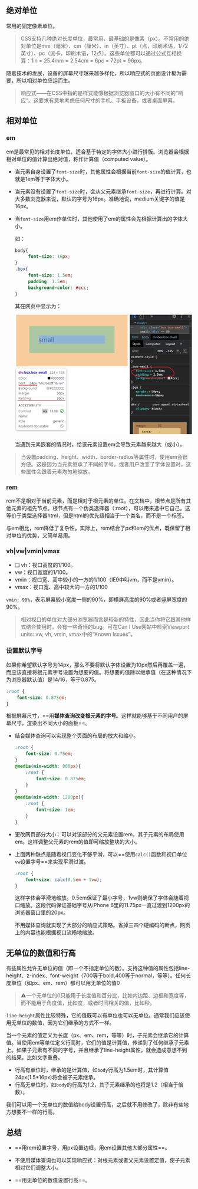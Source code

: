 ## 绝对单位

常用的固定像素单位。

> CSS支持几种绝对长度单位，最常用、最基础的是像素（px）。不常用的绝对单位是mm（毫米）、cm（厘米）、in（英寸）、pt（点，印刷术语，1/72英寸）、pc（派卡，印刷术语，12点）。这些单位都可以通过公式互相换算：1in = 25.4mm = 2.54cm = 6pc = 72pt = 96px。



随着技术的发展，设备的屏幕尺寸越来越多样化，所以响应式的页面设计极为需要，所以相对单位应运而生。

> 响应式——在CSS中指的是样式能够根据浏览器窗口的大小有不同的“响应”。这要求有意地考虑任何尺寸的手机、平板设备，或者桌面屏幕。

## 相对单位

### em

em是最常见的相对长度单位，适合基于特定的字体大小进行排版。浏览器会根据相对单位的值计算出绝对值，称作计算值（computed value）。

- 当元素自身设置了`font-size`时，其他属性会根据当前`font-size`的值计算，也就是1em等于字体大小。

- 当元素没有设置了`font-size`时，会从父元素继承`font-size`，再进行计算。对大多数浏览器来说，默认的字号为16px。准确地说，medium关键字的值是16px。

- 当`font-size`用em作单位时，其他使用了em的属性会先根据计算出的字体大小。

  如：

  ```css
  body{
       font-size: 16px;
  }
  .box{
       font-size: 1.5em;
       padding: 1.5em;
       background-color: #ccc;
  }
  ```

  其在网页中显示为：

  ![先计算em字体大小](images/em-fontsize.png)
  
  当遇到元素嵌套的情况时，给该元素设置em会导致元素越来越大（或小）。

> 当设置padding、height、width、border-radius等属性时，使用em会很方便。这是因为当元素继承了不同的字号，或者用户改变了字体设置时，这些属性会跟着元素均匀地缩放。

### rem

rem不是相对于当前元素，而是相对于根元素的单位。在文档中，根节点是所有其他元素的祖先节点。根节点有一个伪类选择器（:root），可以用来选中它自己。这等价于类型选择器html，但是html的优先级相当于一个类名，而不是一个标签。

与em相比，rem降低了复杂性。实际上，rem结合了px和em的优点，既保留了相对单位的优势，又简单易用。

### vh|vw|vmin|vmax

- ❑ vh：视口高度的1/100。
-  vw：视口宽度的1/100。
-  vmin：视口宽、高中较小的一方的1/100（IE9中叫vm，而不是vmin）。
-  vmax：视口宽、高中较大的一方的1/100

`vmin: 90%`，表示屏幕较小宽度一侧的90%，即横屏高度的90%或者竖屏宽度的90%。

> 相对视口的单位对大部分浏览器而言是较新的特性，因此当你将它跟其他样式结合使用时，会有一些奇怪的bug。可在Can I Use网站中检索Viewport units: vw, vh, vmin, vmax中的“Known Issues”。

### 设置默认字号

如果你希望默认字号为14px，那么不要将默认字体设置为10px然后再覆盖一遍，而应该直接将根元素字号设置为想要的值。将想要的值除以继承值（在这种情况下为浏览器默认值）是14/16，等于0.875。

```css
:root {
    font-size: 0.875em;
}
```

根据屏幕尺寸，==用**媒体查询改变根元素的字号**。这样就能够基于不同用户的屏幕尺寸，渲染出不同大小的面板==。

- 结合媒体查询可以实现整个页面的布局的放大和缩小。

  ```css
  :root {
      font-size: 0.75em;
  }
  @media(min-width: 800px){
      :root {
          font-size: 0.875em;
      }
  }
  @media(min-width: 1200px){
      :root {
          font-size: 1em;
      }
  }
  ```

- 更改网页部分大小：可以对该部分的父元素设置rem，其子元素的布局使用em。这样调整父元素的rem的值即可缩放整块的大小。

- 上面两种缺点是随着视口变化不够平滑，可以==使用`calc()`函数和视口单位`vw`设置字号==来实现平滑过渡。

  ```css
  :root {
      font-size: calc(0.5em + 1vw);
  }
  ```

  这样字体会平滑地缩放。0.5em保证了最小字号，1vw则确保了字体会随着视口缩放。这段代码保证基础字号从iPhone 6里的11.75px一直过渡到1200px的浏览器窗口里的20px。

  不用媒体查询就实现了大部分的响应式策略。省掉三四个硬编码的断点，网页上的内容也能根据视口流畅地缩放。

## 无单位的数值和行高

有些属性允许无单位的值（即一个不指定单位的数）。支持这种值的属性包括line-height、z-index、font-weight（700等于bold,400等于normal，等等）。任何长度单位（如px、em、rem）都可以用无单位的值0

> :warning:一个无单位的0只能用于长度值和百分比，比如内边距、边框和宽度等，而不能用于角度值，比如度，或者时间相关的值，比如秒。

`line-height`属性比较特殊，它的值既可以有单位也可以无单位。通常我们应该使用无单位的数值，因为它们继承的方式不一样。

当一个元素的值定义为长度（px、em、rem，等等）时，子元素会继承它的计算值。当使用em等单位定义行高时，它们的值是计算值，传递到了任何继承子元素上。如果子元素有不同的字号，并且继承了line-height属性，就会造成意想不到的结果，比如文字重叠。

- 行高有单位时，继承的是计算值，如`body`行高为1.5em时，其计算值24px(1.5*16px)将会被子元素继承。
- 行高无单位时，如`body`的行高为1.2，其子元素继承的也将是1.2（相当于倍数）。

我们可以用一个无单位的数值给body设置行高，之后就不用修改了，除非有些地方想要不一样的行高。

## 总结

- ==用rem设置字号，用px设置边框，用em设置其他大部分属性==。

- 不使用媒体查询也可以实现响应式：对根元素或者父元素设置定值，使子元素相对它们调整大小。
- ==用无单位的数值设置行高==。

